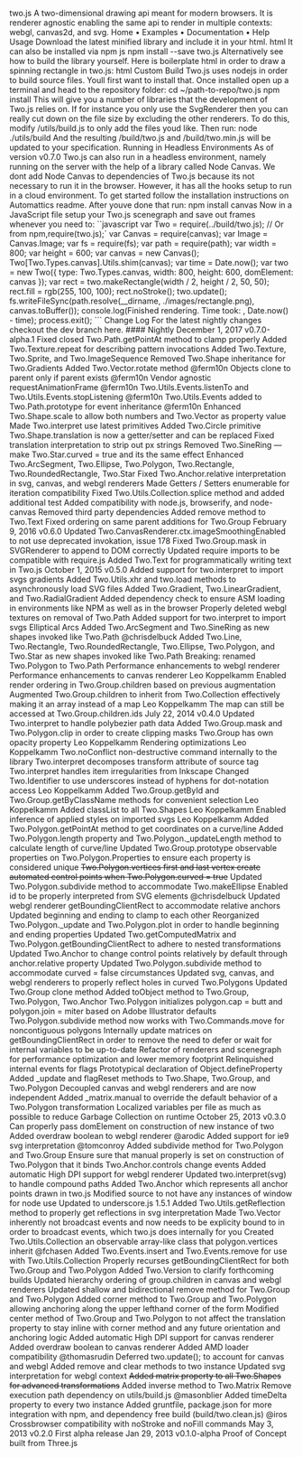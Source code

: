 two.js A two-dimensional drawing api meant for modern browsers. It is renderer agnostic enabling the same api to render in multiple contexts: webgl, canvas2d, and svg. Home • Examples • Documentation • Help Usage Download the latest minified library and include it in your html. html <script src="js/two.min.js"></script> It can also be installed via npm js npm install --save two.js Alternatively see how to build the library yourself. Here is boilerplate html in order to draw a spinning rectangle in two.js: html <!doctype html> <html> <head> <meta charset="utf-8"> <script src="js/two.min.js"></script> </head> <body> <script> var two = new Two({ fullscreen: true, autostart: true }).appendTo(document.body); var rect = two.makeRectangle(two.width / 2, two.height / 2, 50 ,50); two.bind(update, function() { rect.rotation += 0.001; }); </script> </body> </html> Custom Build Two.js uses nodejs in order to build source files. Youll first want to install that. Once installed open up a terminal and head to the repository folder: cd ~/path-to-repo/two.js npm install This will give you a number of libraries that the development of Two.js relies on. If for instance you only use the SvgRenderer then you can really cut down on the file size by excluding the other renderers. To do this, modify /utils/build.js to only add the files youd like. Then run: node ./utils/build And the resulting /build/two.js and /build/two.min.js will be updated to your specification. Running in Headless Environments As of version v0.7.0 Two.js can also run in a headless environment, namely running on the server with the help of a library called Node Canvas. We dont add Node Canvas to dependencies of Two.js because its not necessary to run it in the browser. However, it has all the hooks setup to run in a cloud environment. To get started follow the installation instructions on Automattics readme. After youve done that run: npm install canvas Now in a JavaScript file setup your Two.js scenegraph and save out frames whenever you need to: ``javascript var Two = require(../build/two.js); // Or from npm,require(two.js);` var Canvas = require(canvas); var Image = Canvas.Image; var fs = require(fs); var path = require(path); var width = 800; var height = 600; var canvas = new Canvas(); Two[Two.Types.canvas].Utils.shim(canvas); var time = Date.now(); var two = new Two({ type: Two.Types.canvas, width: 800, height: 600, domElement: canvas }); var rect = two.makeRectangle(width / 2, height / 2, 50, 50); rect.fill = rgb(255, 100, 100); rect.noStroke(); two.update(); fs.writeFileSync(path.resolve(__dirname, ./images/rectangle.png), canvas.toBuffer()); console.log(Finished rendering. Time took: , Date.now() - time); process.exit(); ``` Change Log For the latest nightly changes checkout the dev branch here. #### Nightly December 1, 2017 v0.7.0-alpha.1 Fixed closed Two.Path.getPointAt method to clamp properly Added Two.Texture.repeat for describing pattern invocations Added Two.Texture, Two.Sprite, and Two.ImageSequence Removed Two.Shape inheritance for Two.Gradients Added Two.Vector.rotate method @ferm10n Objects clone to parent only if parent exists @ferm10n Vendor agnostic requestAnimationFrame @ferm10n Two.Utils.Events.listenTo and Two.Utils.Events.stopListening @ferm10n Two.Utils.Events added to Two.Path.prototype for event inheritance @ferm10n Enhanced Two.Shape.scale to allow both numbers and Two.Vector as property value Made Two.interpret use latest primitives Added Two.Circle primitive Two.Shape.translation is now a getter/setter and can be replaced Fixed translation interpretation to strip out px strings Removed Two.SineRing — make Two.Star.curved = true and its the same effect Enhanced Two.ArcSegment, Two.Ellipse, Two.Polygon, Two.Rectangle, Two.RoundedRectangle, Two.Star Fixed Two.Anchor.relative interpretation in svg, canvas, and webgl renderers Made Getters / Setters enumerable for iteration compatibility Fixed Two.Utils.Collection.splice method and added additional test Added compatibility with node.js, browserify, and node-canvas Removed third party dependencies Added remove method to Two.Text Fixed ordering on same parent additions for Two.Group February 9, 2016 v0.6.0 Updated Two.CanvasRenderer.ctx.imageSmoothingEnabled to not use deprecated invokation, issue 178 Fixed Two.Group.mask in SVGRenderer to append to DOM correctly Updated require imports to be compatible with require.js Added Two.Text for programmatically writing text in Two.js October 1, 2015 v0.5.0 Added support for two.interpret to import svgs gradients Added Two.Utils.xhr and two.load methods to asynchronously load SVG files Added Two.Gradient, Two.LinearGradient, and Two.RadialGradient Added dependency check to ensure ASM loading in environments like NPM as well as in the browser Properly deleted webgl textures on removal of Two.Path Added support for two.interpret to import svgs Elliptical Arcs Added Two.ArcSegment and Two.SineRing as new shapes invoked like Two.Path @chrisdelbuck Added Two.Line, Two.Rectangle, Two.RoundedRectangle, Two.Ellipse, Two.Polygon, and Two.Star as new shapes invoked like Two.Path Breaking: renamed Two.Polygon to Two.Path Performance enhancements to webgl renderer Performance enhancements to canvas renderer Leo Koppelkamm Enabled render ordering in Two.Group.children based on previous augmentation Augmented Two.Group.children to inherit from Two.Collection effectively making it an array instead of a map Leo Koppelkamm The map can still be accessed at Two.Group.children.ids July 22, 2014 v0.4.0 Updated Two.interpret to handle polybezier path data Added Two.Group.mask and Two.Polygon.clip in order to create clipping masks Two.Group has own opacity property Leo Koppelkamm Rendering optimizations Leo Koppelkamm Two.noConflict non-destructive command internally to the library Two.interpret decomposes transform attribute of source tag Two.interpret handles item irregularities from Inkscape Changed Two.Identifier to use underscores instead of hyphens for dot-notation access Leo Koppelkamm Added Two.Group.getById and Two.Group.getByClassName methods for convenient selection Leo Koppelkamm Added classList to all Two.Shapes Leo Koppelkamm Enabled inference of applied styles on imported svgs Leo Koppelkamm Added Two.Polygon.getPointAt method to get coordinates on a curve/line Added Two.Polygon.length property and Two.Polygon._updateLength method to calculate length of curve/line Updated Two.Group.prototype observable properties on Two.Polygon.Properties to ensure each property is considered unique ~~Two.Polygon.vertices first and last vertex create automated control points when Two.Polygon.curved = true~~ Updated Two.Polygon.subdivide method to accommodate Two.makeEllipse Enabled id to be properly interpreted from SVG elements @chrisdelbuck Updated webgl renderer getBoundingClientRect to accommodate relative anchors Updated beginning and ending to clamp to each other Reorganized Two.Polygon._update and Two.Polygon.plot in order to handle beginning and ending properties Updated Two.getComputedMatrix and Two.Polygon.getBoundingClientRect to adhere to nested transformations Updated Two.Anchor to change control points relatively by default through anchor.relative property Updated Two.Polygon.subdivide method to accommodate curved = false circumstances Updated svg, canvas, and webgl renderers to properly reflect holes in curved Two.Polygons Updated Two.Group clone method Added toObject method to Two.Group, Two.Polygon, Two.Anchor Two.Polygon initializes polygon.cap = butt and polygon.join = miter based on Adobe Illustrator defaults Two.Polygon.subdivide method now works with Two.Commands.move for noncontiguous polygons Internally update matrices on getBoundingClientRect in order to remove the need to defer or wait for internal variables to be up-to-date Refactor of renderers and scenegraph for performance optimization and lower memory footprint Relinquished internal events for flags Prototypical declaration of Object.defineProperty Added _update and flagReset methods to Two.Shape, Two.Group, and Two.Polygon Decoupled canvas and webgl renderers and are now independent Added _matrix.manual to override the default behavior of a Two.Polygon transformation Localized variables per file as much as possible to reduce Garbage Collection on runtime October 25, 2013 v0.3.0 Can properly pass domElement on construction of new instance of two Added overdraw boolean to webgl renderer @arodic Added support for ie9 svg interpretation @tomconroy Added subdivide method for Two.Polygon and Two.Group Ensure sure that manual properly is set on construction of Two.Polygon that it binds Two.Anchor.controls change events Added automatic High DPI support for webgl renderer Updated two.interpret(svg) to handle compound paths Added Two.Anchor which represents all anchor points drawn in two.js Modified source to not have any instances of window for node use Updated to underscore.js 1.5.1 Added Two.Utils.getReflection method to properly get reflections in svg interpretation Made Two.Vector inherently not broadcast events and now needs to be explicity bound to in order to broadcast events, which two.js does internally for you Created Two.Utils.Collection an observable array-like class that polygon.vertices inherit @fchasen Added Two.Events.insert and Two.Events.remove for use with Two.Utils.Collection Properly recurses getBoundingClientRect for both Two.Group and Two.Polygon Added Two.Version to clarify forthcoming builds Updated hierarchy ordering of group.children in canvas and webgl renderers Updated shallow and bidirectional remove method for Two.Group and Two.Polygon Added corner method to Two.Group and Two.Polygon allowing anchoring along the upper lefthand corner of the form Modified center method of Two.Group and Two.Polygon to not affect the translation property to stay inline with corner method and any future orientation and anchoring logic Added automatic High DPI support for canvas renderer Added overdraw boolean to canvas renderer Added AMD loader compatibility @thomasrudin Deferred two.update(); to account for canvas and webgl Added remove and clear methods to two instance Updated svg interpretation for webgl context ~~Added matrix property to all Two.Shapes for advanced transformations~~ Added inverse method to Two.Matrix Remove execution path dependency on utils/build.js @masonblier Added timeDelta property to every two instance Added gruntfile, package.json for more integration with npm, and dependency free build (build/two.clean.js) @iros Crossbrowser compatibility with noStroke and noFill commands May 3, 2013 v0.2.0 First alpha release Jan 29, 2013 v0.1.0-alpha Proof of Concept built from Three.js